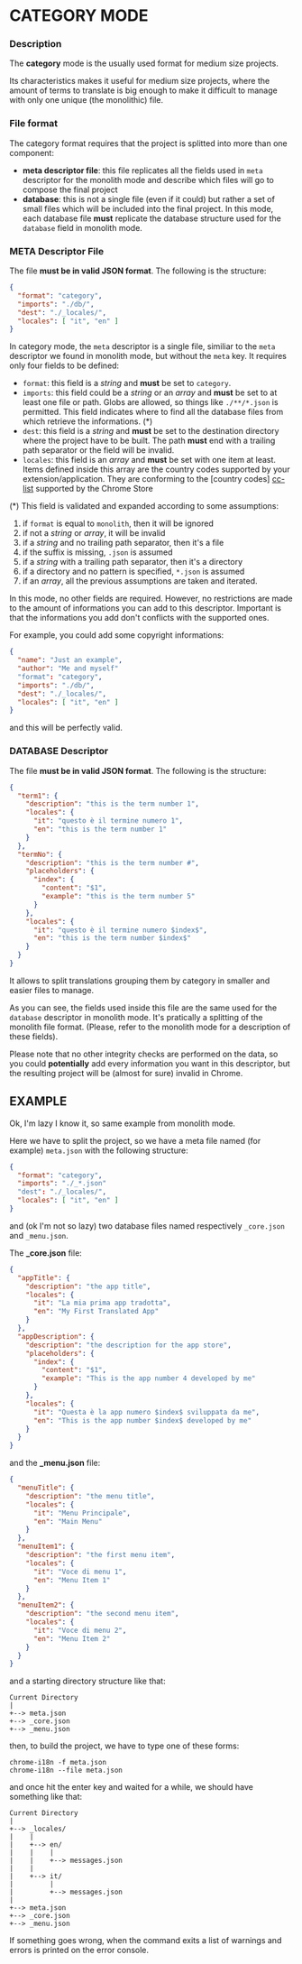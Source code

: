 # CATEGORY MODE

### Description

The **category** mode is the usually used format for medium size projects.

Its characteristics makes it useful for medium size projects,
where the amount of terms to translate is big enough to make it difficult to
manage with only one unique (the monolithic) file.

### File format

The category format requires that the project is splitted into more than one
component:

- **meta descriptor file**: this file replicates all the fields used in `meta`
  descriptor for the monolith mode and describe which files will go to compose
  the final project
- **database**: this is not a single file (even if it could) but rather a set of
  small files which will be included into the final project. In this mode, each
  database file **must** replicate the database structure used for the `database`
  field in monolith mode.

### META Descriptor File

The file **must be in valid JSON format**. The following is the structure:

```json
{
  "format": "category",
  "imports": "./db/",
  "dest": "./_locales/",
  "locales": [ "it", "en" ]
}
```

In category mode, the `meta` descriptor is a single file, similiar to the `meta`
descriptor we found in monolith mode, but without the `meta` key. It requires
only four fields to be defined:

- `format`: this field is a *string* and **must** be set to `category`.
- `imports`: this field could be a *string* or an *array* and **must** be set
  to at least one file or path. Globs are allowed, so things like `./**/*.json`
  is permitted. This field indicates where to find all the database files from
  which retrieve the informations. (*)
- `dest`: this field is a *string* and **must** be set to the destination
  directory where the project have to be built. The path **must** end with a
  trailing path separator or the field will be invalid.
- `locales`: this field is an *array* and **must** be set with one item at least.
  Items defined inside this array are the country codes supported by your
  extension/application. They are conforming to the [country codes] [cc-list]
  supported by the Chrome Store

(*) This field is validated and expanded according to some assumptions:

1. if `format` is equal to `monolith`, then it will be ignored
2. if not a *string* or *array*, it will be invalid
3. if a *string* and no trailing path separator, then it's a file
4. if the suffix is missing, `.json` is assumed
5. if a *string* with a trailing path separator, then it's a directory
6. if a directory and no pattern is specified, `*.json` is assumed
7. if an *array*, all the previous assumptions are taken and iterated.

In this mode, no other fields are required. However, no restrictions are made to
the amount of informations you can add to this descriptor.
Important is that the informations you add don't conflicts with the supported ones.

For example, you could add some copyright informations:

```json
{
  "name": "Just an example",
  "author": "Me and myself"
  "format": "category",
  "imports": "./db/",
  "dest": "./_locales/",
  "locales": [ "it", "en" ]
}
```

and this will be perfectly valid.

### DATABASE Descriptor

The file **must be in valid JSON format**. The following is the structure:

```json
{
  "term1": {
    "description": "this is the term number 1",
    "locales": {
      "it": "questo è il termine numero 1",
      "en": "this is the term number 1"
    }
  },
  "termNo": {
    "description": "this is the term number #",
    "placeholders": {
      "index": {
        "content": "$1",
        "example": "this is the term number 5"
      }
    },
    "locales": {
      "it": "questo è il termine numero $index$",
      "en": "this is the term number $index$"
    }
  }
}
```

It allows to split translations grouping them by category in smaller and easier
files to manage.

As you can see, the fields used inside this file are the same used for the
`database` descriptor in monolith mode. It's pratically a splitting of the
monolith file format. (Please, refer to the monolith mode for a description
of these fields).

Please note that no other integrity checks are performed on the data, so you
could **potentially** add every information you want in this descriptor, but
the resulting project will be (almost for sure) invalid in Chrome.

## EXAMPLE

Ok, I'm lazy I know it, so same example from monolith mode.

Here we have to split the project, so we have a meta file named (for
example) `meta.json` with the following structure:

```json
{
  "format": "category",
  "imports": "./_*.json"
  "dest": "./_locales/",
  "locales": [ "it", "en" ]
}
```

and (ok I'm not so lazy) two database files named respectively `_core.json` and
`_menu.json`.

The **_core.json** file:

```json
{
  "appTitle": {
    "description": "the app title",
    "locales": {
      "it": "La mia prima app tradotta",
      "en": "My First Translated App"
    }
  },
  "appDescription": {
    "description": "the description for the app store",
    "placeholders": {
      "index": {
        "content": "$1",
        "example": "This is the app number 4 developed by me"
      }
    },
    "locales": {
      "it": "Questa è la app numero $index$ sviluppata da me",
      "en": "This is the app number $index$ developed by me"
    }
  }
}
```

and the **_menu.json** file:

```json
{
  "menuTitle": {
    "description": "the menu title",
    "locales": {
      "it": "Menu Principale",
      "en": "Main Menu"
    }
  },
  "menuItem1": {
    "description": "the first menu item",
    "locales": {
      "it": "Voce di menu 1",
      "en": "Menu Item 1"
    }
  },
  "menuItem2": {
    "description": "the second menu item",
    "locales": {
      "it": "Voce di menu 2",
      "en": "Menu Item 2"
    }
  }
}
```

and a starting directory structure like that:

```
Current Directory
|
+--> meta.json
+--> _core.json
+--> _menu.json
```

then, to build the project, we have to type one of these forms:

```shell
chrome-i18n -f meta.json
chrome-i18n --file meta.json
```

and once hit the enter key and waited for a while, we should have something like
that:

```
Current Directory
|
+--> _locales/
|    |
|    +--> en/
|    |    |
|    |    +--> messages.json
|    |
|    +--> it/
|         |
|         +--> messages.json
|
+--> meta.json
+--> _core.json
+--> _menu.json
```

If something goes wrong, when the command exits a list of warnings and errors is
printed on the error console.

[cc-list]:  https://developers.google.com/chrome/web-store/docs/i18n?hl=it#localeTable
